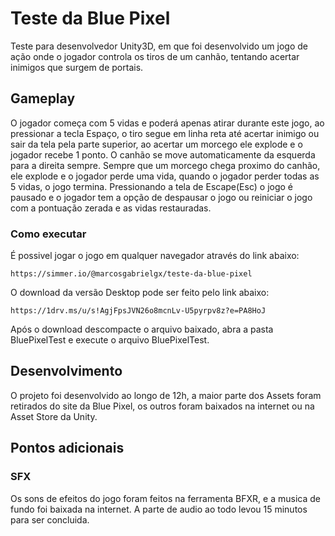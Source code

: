 
# Teste da Blue Pixel
Teste para desenvolvedor Unity3D, em que foi desenvolvido um jogo de ação onde o jogador controla os tiros de um canhão, tentando acertar inimigos que surgem de portais.

## Gameplay

O jogador começa com 5 vidas e poderá apenas atirar durante este jogo, ao pressionar a tecla Espaço, o tiro segue em linha
reta até acertar inimigo ou sair da tela pela parte superior, ao acertar um morcego ele explode e o jogador recebe 1 ponto. O canhão se move automaticamente da esquerda para a direita sempre. Sempre que um morcego chega proximo do canhão, ele explode e o jogador perde uma vida, quando o jogador perder todas as 5 vidas, o
jogo termina. Pressionando a tela de Escape(Esc) o jogo é pausado e o jogador tem a opção de despausar o jogo ou reiniciar o jogo com a pontuação zerada e as vidas restauradas.

### Como executar

É possivel jogar o jogo em qualquer navegador através do link abaixo:

```
https://simmer.io/@marcosgabrielgx/teste-da-blue-pixel
```

O download da versão Desktop pode ser feito pelo link abaixo:

```
https://1drv.ms/u/s!AgjFpsJVN26o8mcnLv-U5pyrpv8z?e=PA8HoJ
```
Após o download descompacte o arquivo baixado, abra a pasta BluePixelTest e execute o arquivo BluePixelTest.

## Desenvolvimento

O projeto foi desenvolvido ao longo de 12h, a maior parte dos Assets foram retirados do site da Blue Pixel, os outros foram baixados na internet ou na Asset Store da Unity.


## Pontos adicionais

### SFX

Os sons de efeitos do jogo foram feitos na ferramenta BFXR, e a musica de fundo foi baixada na internet. A parte de audio ao todo levou 15 minutos para ser concluida.
